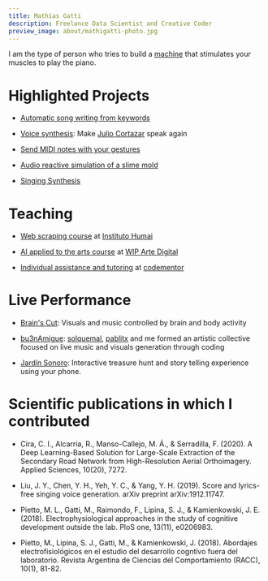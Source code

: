 ```yaml
---
title: Mathias Gatti
description: Freelance Data Scientist and Creative Coder
preview_image: about/mathigatti-photo.jpg
---
```


I am the type of person who tries to build a [machine](https://youtu.be/2TdsMe_1JtU?t=337) that stimulates your muscles to play the piano.

# Highlighted Projects

- [Automatic song writing from keywords](http://lyrics.mathigatti.com/)

- [Voice synthesis](http://voces.mathigatti.com/): Make [Julio Cortazar](https://es.wikipedia.org/wiki/Julio_Cort%C3%A1zar) speak again

- [Send MIDI notes with your gestures](https://gestos.mathigatti.com/)

- [Audio reactive simulation of a slime mold](https://physarum.mathigatti.com/)

- [Singing Synthesis](https://pypi.org/project/midi2voice/)

# Teaching

- [Web scraping course](https://ihum.ai/cursos/web) at [Instituto Humai](http://ihum.ai/)

- [AI applied to the arts course](https://curso.mathigatti.com/) at [WIP Arte Digital](https://wipartedigital.com/)

- [Individual assistance and tutoring](https://www.codementor.io/@mathiasgatti) at [codementor](https://www.codementor.io/)

# Live Performance

- <a href="https://vimeo.com/250628033">Brain's Cut</a>: Visuals and music controlled by brain and body activity

- <a href="https://www.youtube.com/watch?v=stfLFoA8maM">bu3nAmigue</a>: [solquemal](https://solquemal.com), [pablitx](https://pablitx.com/) and me formed an artistic collective focused on live music and visuals generation through coding

- <a href="https://play.google.com/store/apps/details?id=com.jardinsonoro.buenosaires">Jardín Sonoro</a>: Interactive treasure hunt and story telling experience using your phone.

# Scientific publications in which I contributed

- Cira, C. I., Alcarria, R., Manso-Callejo, M. Á., & Serradilla, F. (2020). A Deep Learning-Based Solution for Large-Scale Extraction of the Secondary Road Network from High-Resolution Aerial Orthoimagery. Applied Sciences, 10(20), 7272.

- Liu, J. Y., Chen, Y. H., Yeh, Y. C., & Yang, Y. H. (2019). Score and lyrics-free singing voice generation. arXiv preprint arXiv:1912.11747.

- Pietto, M. L., Gatti, M., Raimondo, F., Lipina, S. J., & Kamienkowski, J. E. (2018). Electrophysiological approaches in the study of cognitive development outside the lab. PloS one, 13(11), e0206983.

- Pietto, M., Lipina, S. J., Gatti, M., & Kamienkowski, J. (2018). Abordajes electrofisiológicos en el estudio del desarrollo cogntivo fuera del laboratorio. Revista Argentina de Ciencias del Comportamiento (RACC), 10(1), 81-82.
